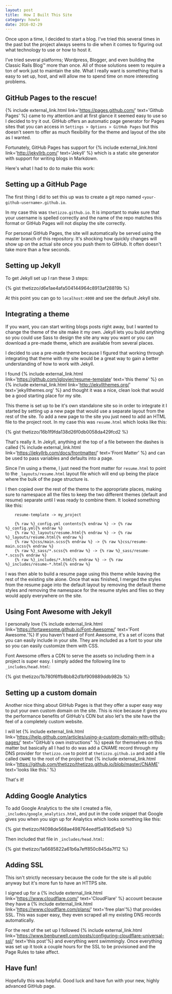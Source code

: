 ```yaml
---
layout: post
title:  How I Built This Site
category: howto
date: 2016-02-29
---
```


Once upon a time, I decided to start a blog. I've tried this several times in the past but the project always seems to die when it comes to figuring out what technology to use or how to host it.

I’ve tried several platforms; Wordpress, Blogger, and even building the Classic Rails Blog™️ more than once. All of those solutions seem to require a ton of work just to maintain the site.  What I really want is something that is easy to set up, host, and will allow me to spend time on more interesting problems.

## GitHub Pages to the rescue!

{% include external_link.html link='https://pages.github.com/' text='Github Pages' %} came to my attention and at first glance it seemed easy to use so I decided to try it out. GitHub offers an automatic page generator for Pages sites that you can access in `Settings > Options > GitHub Pages` but this doesn't seem to offer as much flexibility for the theme and layout of the site as I wanted.

Fortunately, GitHub Pages has support for {% include external_link.html link='http://jekyllrb.com/' text='Jekyll' %} which is a static site generator with support for writing blogs in Markdown.

Here's what I had to do to make this work:

## Setting up a GitHub Page

The first thing I did to set this up was to create a git repo named `<your-github-username>.github.io`.

In my case this was `thetizzo.github.io`. It is important to make sure that your username is spelled correctly and the name of the repo matches this format or GitHub Pages will not display the site correctly.

For personal GitHub Pages, the site will automatically be served using the master branch of this repository.  It's shocking how quickly changes will show up on the actual site once you push them to GitHub.  It often doesn't take more than a few seconds.

## Setting up Jekyll

To get Jekyll set up I ran these 3 steps:

{% gist thetizzo/d6e1ae4afa504144964c8913af28819b %}

At this point you can go to `localhost:4000` and see the default Jekyll site.

## Integrating a theme

If you want, you can start writing blogs posts right away, but I wanted to change the theme of the site make it my own. Jekyll lets you build anything so you could use Sass to design the site any way you want or you can download a pre-made theme, which are available from several places.

I decided to use a pre-made theme because I figured that working through integrating that theme with my site would be a great way to gain a better understanding of how to work with Jekyll.

I found {% include external_link.html link='https://github.com/jglovier/resume-template' text='this theme' %} on {% include external_link.html link='http://jekyllthemes.org/' text='jekyllthemes.org' %} and thought it was a nice, clean look that would be a good starting place for my site.

This theme is set up to be it's own standalone site so in order to integrate it I started by setting up a new page that would use a separate layout from the rest of the site.  To add a new page to the site you just need to add an HTML file to the project root. In my case this was `resume.html` which looks like this:

{% gist thetizzo/16b1f9fda138d26f0db0058da429fcd2 %}

That's really it.  In Jekyll, anything at the top of a file between the dashes is called {% include external_link.html link='https://jekyllrb.com/docs/frontmatter/' text='Front Matter' %} and can be used to pass variables and defaults into a page.

Since I'm using a theme, I just need the front matter for `resume.html` to point to the `_layouts/resume.html` layout file which will end up being the place where the bulk of the page structure is.

I then copied over the rest of the theme to the appropriate places, making sure to namespace all the files to keep the two different themes (default and resume) separate until I was ready to combine them.  It looked something like this:

```
    resume-template -> my_project

    {% raw %}_config.yml contents{% endraw %} -> {% raw %}_config.yml{% endraw %}
    {% raw %}_layouts/resume.html{% endraw %} -> {% raw %}_layouts/resume.html{% endraw %}
    {% raw %}css/main.scss{% endraw %} -> {% raw %}css/resume-main.scss{% endraw %}
    {% raw %}_sass/*.scss{% endraw %} -> {% raw %}_sass/resume-*.scss{% endraw %}
    {% raw %}_includes/*.html{% endraw %} -> {% raw %}_includes/resume-*.html{% endraw %}
```

I was then able to build a resume page using this theme while leaving the rest of the existing site alone. Once that was finished, I merged the styles from the resume page into the default layout by removing the default theme styles and removing the namespace for the resume styles and files so they would apply everywhere on the site.

## Using Font Awesome with Jekyll

I personally love {% include external_link.html link='https://fortawesome.github.io/Font-Awesome/' text='Font Awesome.'%} If you haven't heard of Font Awesome, it's a set of icons that you can easily include in your site.  They are included as a font to your site so you can easily customize them with CSS.

Font Awesome offers a CDN to serve the assets so including them in a project is super easy.  I simply added the following line to `_includes/head.html`:

{% gist thetizzo/1b780f6ffb8bb82d1bf909889ddb982b %}

## Setting up a custom domain

Another nice thing about GitHub Pages is that they offer a super easy way to put your own custom domain on the site.  This is nice because it gives you the performance benefits of GitHub's CDN but also let's the site have the feel of a completely custom website.

I will let {% include external_link.html link='https://help.github.com/articles/using-a-custom-domain-with-github-pages/' text="GitHub's own instructions" %} speak for themselves on this matter but basically all I had to do was add a CNAME record through my DNS provider for `thetizzo.com` to point at `thetizzo.github.io` and add a file called `CNAME` to the root of the project that {% include external_link.html link='https://github.com/thetizzo/thetizzo.github.io/blob/master/CNAME' text='looks like this.' %}

That's it!

## Adding Google Analytics

To add Google Analytics to the site I created a file, `_includes/google_analytics.html`, and put in the code snippet that Google gives you when you sign up for Analytics which looks something like this:

{% gist thetizzo/f4098de568ae498764eedf5a816d5eb9 %}

Then included that file in `_includes/head.html`:

{% gist thetizzo/1a6685822a61b6a7eff850c845da7f12 %}

## Adding SSL

This isn't strictly necessary because the code for the site is all public anyway but it's more fun to have an HTTPS site.

I signed up for a {% include external_link.html link='https://www.cloudflare.com/' text='CloudFlare' %} account because they have a {% include external_link.html link='https://www.cloudflare.com/plans/' text='free plan'%} that provides SSL.  This was super easy, they even scraped all my existing DNS records automatically.

For the rest of the set up I followed {% include external_link.html link='https://www.benburwell.com/posts/configuring-cloudflare-universal-ssl/' text='this post'%} and everything went swimmingly.  Once everything was set up it took a couple hours for the SSL to be provisioned and the Page Rules to take affect.

## Have fun!

Hopefully this was helpful.  Good luck and have fun with your new, highly advanced GitHub page.
